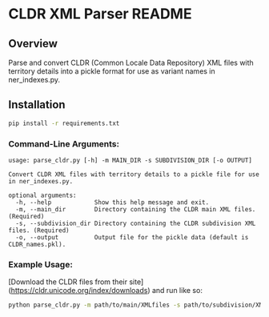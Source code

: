 # CLDR XML Parser README

## Overview

Parse and convert CLDR (Common Locale Data Repository) XML files with territory details into a pickle format for use as variant names in ner_indexes.py.


## Installation

```bash
pip install -r requirements.txt
```

### Command-Line Arguments:

```
usage: parse_cldr.py [-h] -m MAIN_DIR -s SUBDIVISION_DIR [-o OUTPUT]

Convert CLDR XML files with territory details to a pickle file for use in ner_indexes.py.

optional arguments:
  -h, --help            Show this help message and exit.
  -m, --main_dir        Directory containing the CLDR main XML files. (Required)
  -s, --subdivision_dir Directory containing the CLDR subdivision XML files. (Required)
  -o, --output          Output file for the pickle data (default is CLDR_names.pkl).
```

### Example Usage:

[Download the CLDR files from their site] (https://cldr.unicode.org/index/downloads) and run like so:

```bash
python parse_cldr.py -m path/to/main/XMLfiles -s path/to/subdivision/XMLfiles -o output_name.pkl
```
